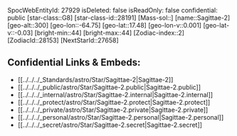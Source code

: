 ﻿---
location: [17.48,64.75,300]
type: Star
tags:
- astro/Star

---
SpocWebEntityId: 27929
isDeleted: false
isReadOnly: false
confidential: public
[star-class::G8]
[star-class-id::28191]
[Mass-sol::]
[name::Sagittae-2]
[geo-alt::300]
[geo-lon::-64.75]
[geo-lat::17.48]
[geo-lon-v::0.001]
[geo-lat-v::-0.03]
[bright-min::44]
[bright-max::44]
[Zodiac-index::2]
[ZodiacId::28153]
[NextStarId::27658]



## Confidential Links & Embeds: 
- [[../../../_Standards/astro/Star/Sagittae-2|Sagittae-2]] 
- [[../../../_public/astro/Star/Sagittae-2.public|Sagittae-2.public]] 
- [[../../../_internal/astro/Star/Sagittae-2.internal|Sagittae-2.internal]] 
- [[../../../_protect/astro/Star/Sagittae-2.protect|Sagittae-2.protect]] 
- [[../../../_private/astro/Star/Sagittae-2.private|Sagittae-2.private]] 
- [[../../../_personal/astro/Star/Sagittae-2.personal|Sagittae-2.personal]] 
- [[../../../_secret/astro/Star/Sagittae-2.secret|Sagittae-2.secret]] 

